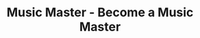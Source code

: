 ---
title: "Music Master - Become a Music Master"
description: "Music Master is a powerful audio tool that puts sound in your hands and unleashes your creativity. Built for Game Masters."
---